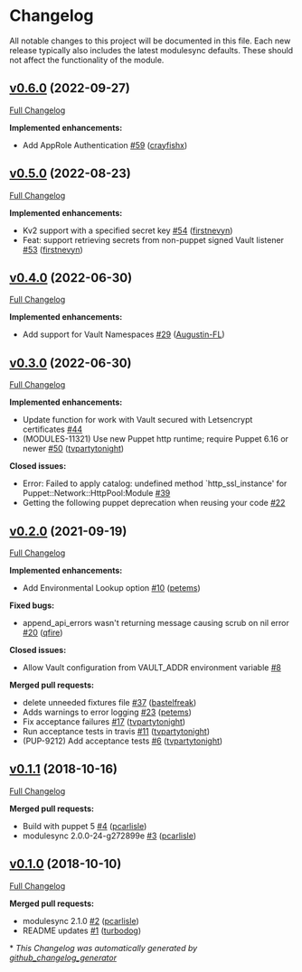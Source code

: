 # Changelog

All notable changes to this project will be documented in this file.
Each new release typically also includes the latest modulesync defaults.
These should not affect the functionality of the module.

## [v0.6.0](https://github.com/voxpupuli/puppet-vault_lookup/tree/v0.6.0) (2022-09-27)

[Full Changelog](https://github.com/voxpupuli/puppet-vault_lookup/compare/v0.5.0...v0.6.0)

**Implemented enhancements:**

- Add AppRole Authentication  [\#59](https://github.com/voxpupuli/puppet-vault_lookup/pull/59) ([crayfishx](https://github.com/crayfishx))

## [v0.5.0](https://github.com/voxpupuli/puppet-vault_lookup/tree/v0.5.0) (2022-08-23)

[Full Changelog](https://github.com/voxpupuli/puppet-vault_lookup/compare/v0.4.0...v0.5.0)

**Implemented enhancements:**

- Kv2 support with a specified secret key [\#54](https://github.com/voxpupuli/puppet-vault_lookup/pull/54) ([firstnevyn](https://github.com/firstnevyn))
- Feat: support retrieving secrets from non-puppet signed Vault listener [\#53](https://github.com/voxpupuli/puppet-vault_lookup/pull/53) ([firstnevyn](https://github.com/firstnevyn))

## [v0.4.0](https://github.com/voxpupuli/puppet-vault_lookup/tree/v0.4.0) (2022-06-30)

[Full Changelog](https://github.com/voxpupuli/puppet-vault_lookup/compare/v0.3.0...v0.4.0)

**Implemented enhancements:**

- Add support for Vault Namespaces [\#29](https://github.com/voxpupuli/puppet-vault_lookup/pull/29) ([Augustin-FL](https://github.com/Augustin-FL))

## [v0.3.0](https://github.com/voxpupuli/puppet-vault_lookup/tree/v0.3.0) (2022-06-30)

[Full Changelog](https://github.com/voxpupuli/puppet-vault_lookup/compare/v0.2.0...v0.3.0)

**Implemented enhancements:**

- Update function for work with Vault secured with Letsencrypt certificates [\#44](https://github.com/voxpupuli/puppet-vault_lookup/issues/44)
- \(MODULES-11321\) Use new Puppet http runtime; require Puppet 6.16 or newer [\#50](https://github.com/voxpupuli/puppet-vault_lookup/pull/50) ([tvpartytonight](https://github.com/tvpartytonight))

**Closed issues:**

- Error: Failed to apply catalog: undefined method `http\_ssl\_instance' for Puppet::Network::HttpPool:Module [\#39](https://github.com/voxpupuli/puppet-vault_lookup/issues/39)
- Getting the following puppet deprecation when reusing your code [\#22](https://github.com/voxpupuli/puppet-vault_lookup/issues/22)

## [v0.2.0](https://github.com/voxpupuli/puppet-vault_lookup/tree/v0.2.0) (2021-09-19)

[Full Changelog](https://github.com/voxpupuli/puppet-vault_lookup/compare/v0.1.1...v0.2.0)

**Implemented enhancements:**

- Add Environmental Lookup option [\#10](https://github.com/voxpupuli/puppet-vault_lookup/pull/10) ([petems](https://github.com/petems))

**Fixed bugs:**

- append\_api\_errors wasn't returning message causing scrub on nil error [\#20](https://github.com/voxpupuli/puppet-vault_lookup/pull/20) ([qfire](https://github.com/qfire))

**Closed issues:**

- Allow Vault configuration from VAULT\_ADDR environment variable [\#8](https://github.com/voxpupuli/puppet-vault_lookup/issues/8)

**Merged pull requests:**

- delete unneeded fixtures file [\#37](https://github.com/voxpupuli/puppet-vault_lookup/pull/37) ([bastelfreak](https://github.com/bastelfreak))
- Adds warnings to error logging [\#23](https://github.com/voxpupuli/puppet-vault_lookup/pull/23) ([petems](https://github.com/petems))
- Fix acceptance failures [\#17](https://github.com/voxpupuli/puppet-vault_lookup/pull/17) ([tvpartytonight](https://github.com/tvpartytonight))
- Run acceptance tests in travis [\#11](https://github.com/voxpupuli/puppet-vault_lookup/pull/11) ([tvpartytonight](https://github.com/tvpartytonight))
- \(PUP-9212\) Add acceptance tests [\#6](https://github.com/voxpupuli/puppet-vault_lookup/pull/6) ([tvpartytonight](https://github.com/tvpartytonight))

## [v0.1.1](https://github.com/voxpupuli/puppet-vault_lookup/tree/v0.1.1) (2018-10-16)

[Full Changelog](https://github.com/voxpupuli/puppet-vault_lookup/compare/v0.1.0...v0.1.1)

**Merged pull requests:**

- Build with puppet 5 [\#4](https://github.com/voxpupuli/puppet-vault_lookup/pull/4) ([pcarlisle](https://github.com/pcarlisle))
- modulesync 2.0.0-24-g272899e [\#3](https://github.com/voxpupuli/puppet-vault_lookup/pull/3) ([pcarlisle](https://github.com/pcarlisle))

## [v0.1.0](https://github.com/voxpupuli/puppet-vault_lookup/tree/v0.1.0) (2018-10-10)

[Full Changelog](https://github.com/voxpupuli/puppet-vault_lookup/compare/102b16076768bfdcfbaf3f140aadc808c8e183f6...v0.1.0)

**Merged pull requests:**

- modulesync 2.1.0 [\#2](https://github.com/voxpupuli/puppet-vault_lookup/pull/2) ([pcarlisle](https://github.com/pcarlisle))
- README updates [\#1](https://github.com/voxpupuli/puppet-vault_lookup/pull/1) ([turbodog](https://github.com/turbodog))



\* *This Changelog was automatically generated by [github_changelog_generator](https://github.com/github-changelog-generator/github-changelog-generator)*
